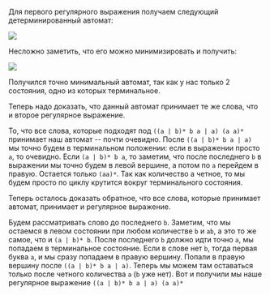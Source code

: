 Для первого регулярного выражения получаем следующий детерминированный автомат:

![](https://github.com/olezhabobrov/fl-2021-hse-win/blob/HW02/1task/3.png?raw=true1.png)

Несложно заметить, что его можно минимизировать и получить:

![](https://github.com/olezhabobrov/fl-2021-hse-win/blob/HW02/1task/12.png?raw=true1.png)

Получился точно минимальный автомат, так как у нас только 2 состояния, одно из которых терминальное.

Теперь надо доказать, что данный автомат принимает те же слова, что и второе регулярное выражение.

То, что все слова, которые подходят под `((a | b)* b a | a) (a a)*` принимает наш автомат -- почти очевидно.
После `((a | b)* b a | a)` мы точно будем в терминальном положении: если в выражении просто `a`, то очевидно.
Если `(a | b)* b a`, то заметим, что после последнего `b` в выражении мы точно будем в левой вершине, а потом 
по `a` перейдем в правую. Остается только `(aa)*`. Так как количество а четное, то мы будем просто по циклу
крутится вокруг терминального состояния.

Теперь осталось доказать обратное, что все слова, которые принимает автомат, принимает и регулярное выражение.

Будем рассматривать слово до последнего `b`. Заметим, что мы остаемся в левом состоянии при любом количестве
`b` и `ab`, а это то же самое, что и `(a | b)* b`. После последнего `b` должно идти точно `a`, мы попадаем в 
терминальное состояние. Если в слове нет `b`, тогда первая буква `a`, и мы сразу попадаем в правую вершину.
Попали в правую вершину после `((a | b)* b a | a)`. Теперь мы можем там оставаться только после четного
количества `a` (`b` уже нет). Вот и получили мы наше регулярное выражение `((a | b)* b a | a) (a a)*`